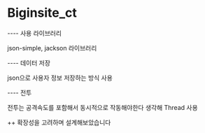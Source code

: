 # Biginsite_ct
---- 사용 라이브러리

json-simple, jackson 라이브러리


---- 데이터 저장

json으로 사용자 정보 저장하는 방식 사용

---- 전투

전투는 공격속도를 포함해서 동시적으로 작동해야한다 생각해 Thread 사용


++ 확장성을 고려하며 설계해보았습니다
